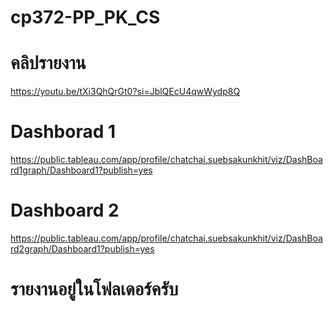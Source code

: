 # cp372-PP_PK_CS

# คลิปรายงาน
https://youtu.be/tXi3QhQrGt0?si=JblQEcU4qwWydp8Q

# Dashborad 1
https://public.tableau.com/app/profile/chatchai.suebsakunkhit/viz/DashBoard1graph/Dashboard1?publish=yes

# Dashboard 2
https://public.tableau.com/app/profile/chatchai.suebsakunkhit/viz/DashBoard2graph/Dashboard1?publish=yes

# รายงานอยู่ในโฟลเดอร์ครับ
